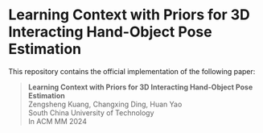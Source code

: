 # Learning Context with Priors for 3D Interacting Hand-Object Pose Estimation


This repository contains the official implementation of the following paper:
> **Learning Context with Priors for 3D Interacting Hand-Object Pose Estimation**<br>
> Zengsheng Kuang, Changxing Ding, Huan Yao<br>
> South China University of Technology <br>
> In ACM MM 2024<br>
